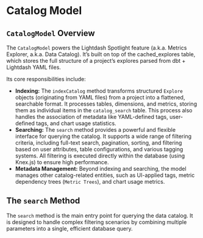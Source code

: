 # Catalog Model

## `CatalogModel` Overview

The `CatalogModel` powers the Lightdash Spotlight feature (a.k.a. Metrics Explorer, a.k.a. Data Catalog). It’s built on top of the cached_explores table, which stores the full structure of a project’s explores parsed from dbt + Lightdash YAML files.

Its core responsibilities include:

-   **Indexing:** The `indexCatalog` method transforms structured `Explore` objects (originating from YAML files) from a project into a flattened, searchable format. It processes tables, dimensions, and metrics, storing them as individual items in the `catalog_search` table. This process also handles the association of metadata like YAML-defined tags, user-defined tags, and chart usage statistics.
-   **Searching:** The `search` method provides a powerful and flexible interface for querying the catalog. It supports a wide range of filtering criteria, including full-text search, pagination, sorting, and filtering based on user attributes, table configurations, and various tagging systems. All filtering is executed directly within the database (using Knex.js) to ensure high performance.
-   **Metadata Management:** Beyond indexing and searching, the model manages other catalog-related entities, such as UI-applied tags, metric dependency trees (`Metric Trees`), and chart usage metrics.

## The `search` Method

The `search` method is the main entry point for querying the data catalog. It is designed to handle complex filtering scenarios by combining multiple parameters into a single, efficient database query.

